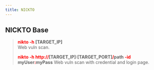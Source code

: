 ```yaml
---
title: NICKTO
---
```


## NICKTO Base


 > 
 > **<font color=red>nikto -h</font> \[TARGET_IP\]**	
 > Web vuln scan.
 > 
 > **<font color=red>nikto -h http://</font>\[TARGET_IP\]:\[TARGET_PORT\]<font color=red>/</font>path <font color=red>-id</font> myUser<font color=red>:</font>myPass**
 > Web vuln scan with credential and login page.
